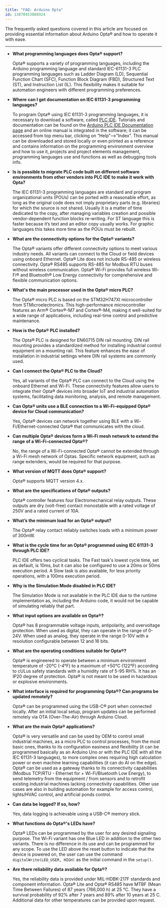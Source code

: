 ```yaml
---
title: "FAQ: Arduino Opta"
id: 13870453088924
---
```


The frequently asked questions covered in this article are focused on providing essential information about Arduino Opta® and how to operate it with ease.

---

- **What programming languages does Opta® support?**

    Opta® supports a variety of programming languages, including the Arduino programming language and standard IEC-61131-3 PLC programming languages such as Ladder Diagram (LD), Sequential Function Chart (SFC), Function Block Diagram (FBD), Structured Text (ST), and Instruction List (IL). This flexibility makes it suitable for automation engineers with different programming preferences.

- **Where can I get documentation on IEC 61131-3 programming languages?**

    To program Opta® using IEC 61131-3 programming languages, it is necessary to download a software, called [PLC IDE](https://www.arduino.cc/en/software#arduino-plc-ide). Tutorials and documentation can be found on the [Arduino PLC IDE Documentation page](https://docs.arduino.cc/software/plc-ide/) and an online manual is integrated in the software; it can be accessed from top menu bar, clicking on “Help”-->”Index”. This manual can be downloaded and stored locally or even printed as a reference and contains information on the programming environment overview and how to use it, projects and project elements management, programming languages use and functions as well as debugging tools info.

- **Is is possible to migrate PLC code built on different software environments from other vendors into PLC IDE to make it work with Opta?**

    The IEC 61131-3 programming languages are standard and program organizational units (POUs) can be ported with a reasonable effort, as long as the original code does not imply proprietary parts (e.g. libraries) for which the source is not shared. Usually it is a matter of time dedicated to the copy, after managing variables creation and possible vendor-dependent function blocks re-writing.
For ST language this is faster because it’s text and an editor copy usually works. For graphic languages this takes more time as the POUs must be rebuilt.

- **What are the connectivity options for the Opta® variants?**

    The Opta® variants offer different connectivity options to meet various industry needs. All variants can connect to the Cloud or field devices using onboard Ethernet. Opta® Lite does not include RS-485 or wireless connectivity. Opta® RS485 supports RS-485 for Modbus RTU buses without wireless communication. Opta® Wi-Fi provides full wireless Wi-Fi® and Bluetooth® Low Energy connectivity for comprehensive and flexible communication options.

- **What's the main processor used in the Opta® micro PLC?**

    The Opta® micro PLC is based on the STM32H747XI microcontroller from STMicroelectronics. This high-performance microcontroller features an Arm® Cortex®-M7 and Cortex®-M4, making it well-suited for a wide range of applications, including real-time control and predictive maintenance.

- **How is the Opta® PLC installed?**

    The Opta® PLC is designed for EN60715 DIN rail mounting. DIN rail mounting provides a standardized method for installing industrial control equipment on a mounting rail. This feature enhances the ease of installation in industrial settings where DIN rail systems are commonly used.

- **Can I connect the Opta® PLC to the Cloud?**

    Yes, all variants of the Opta® PLC can connect to the Cloud using the onboard Ethernet and Wi-Fi. These connectivity features allow users to integrate their Opta® devices into broader IoT and industrial automation systems, facilitating data monitoring, analysis, and remote management.

- **Can Opta® units use a BLE connection to a Wi-Fi-equipped Opta® device for Cloud communication?**

    Yes, Opta® devices can network together using BLE with a Wi-Fi/Ethernet-connected Opta® that communicates with the cloud.

- **Can multiple Opta® devices form a Wi-Fi mesh network to extend the range of a Wi-Fi-connected Opta®?**

    No, the range of a Wi-Fi-connected Opta® cannot be extended through a Wi-Fi mesh network of Optas. Specific network equipment, such as range extenders, would be required for that purpose.

- **What version of MQTT does Opta® support?**

    Opta® supports MQTT version 4.x.

- **What are the specifications of Opta® outputs?**

    Opta® controller features four Electromechanical relay outputs. These outputs are dry (volt-free) contact monostable with a rated voltage of 250V and a rated current of 10A.

- **What’s the minimum load for an Opta® output?**

    The Opta® relay contact reliably switches loads with a minimum power of 300mW.

- **What is the cycle time for an Opta® programmed using IEC 61131-3 through PLC IDE?**

    PLC IDE offers two cyclical tasks. The Fast task's lowest cycle time, set as default, is 10ms, but it can also be configured to use a 20ms or 50ms execution period. A Slow task is also available, for less priority operations, with a 100ms execution period.

- **Why is the Simulation Mode disabled in PLC IDE?**

    The Simulation Mode is not available in the PLC IDE due to the runtime implementation as, including the Arduino code, it would not be capable of simulating reliably that part.

- **What input options are available on Opta®?**

    Opta® has 8 programmable voltage inputs, antipolarity, and overvoltage protection. When used as digital, they can operate in the range of 0-24V. When used as analog, they operate in the range 0-10V with a resolution configurable between 12 and 16 bits.

- **What are the operating conditions suitable for Opta®?**

    Opta® is engineered to operate between a minimum environment temperature of -20°C (-4°F) to a maximum of +50°C (122°F) according to cULus safety standards with a humidity rate of 5-95 RH%. It has an IP20 degree of protection. Opta® is not meant to be used in hazardous or explosive environments.

- **What interface is required for programming Opta®? Can programs be updated remotely?**

    Opta® can be programmed using the USB-C® port when connected locally. After an initial local setup, program updates can be performed remotely via OTA (Over-The-Air) through Arduino Cloud.

- **What are the main Opta® applications?**

    Opta® is very versatile and can be used by OEM to control small industrial machines, as a micro PLC to control processes, from the most basic ones, thanks to its configuration easiness and flexibility (it can be programmed basically as an Arduino Uno or with the PLC IDE with all the IEC 61131-3 languages), to more complex ones requiring high calculation power or even machine learning capabilities (it can do AI on the edge). Opta® can be used as a gateway thanks to its connectivity capabilities (Modbus TCP/RTU - Ethernet for + Wi-Fi/Bluetooth Low Energy), to send telemetry from the equipment / from sensors and to retrofit existing industrial machines lacking connectivity capabilities. Other use cases are also in building automation for example for access control, lights/HVAC control, and artificial ponds control.

- **Can data be logged? If so, how?**

    Yes, data logging is achievable using a USB-C® memory stick.

- **What functions do Opta®'s LEDs have?**

    Opta® LEDs can be programmed by the user for any desired signaling purpose. The Wi-Fi variant has one Blue LED in addition to the other two variants. There is no difference in its use and can be programmed for any scope. To use the LED above the reset button to indicate that the device is powered on, the user can use the command `digitalWrite(LED_USER, HIGH)` as the initial command in the `setup()`.

- **Are there reliability data available for Opta®?**

    Yes, the reliability data is provided under MIL-HDBK-217F standards and component information. Opta® Lite and Opta® RS485 have MTBF (Mean Time Between Failures) of 87 years (766,000 h) at 25 °C. They have a survival probability of 92% after 7 years and 89% after 10 years at 25 C. Additional data for other temperatures can be provided upon request.
